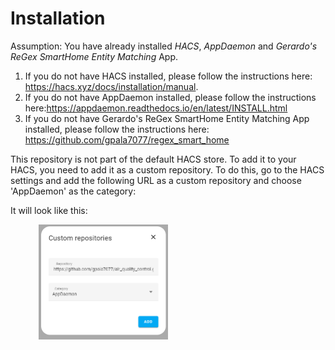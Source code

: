 # Installation
Assumption: You have already installed *HACS*, *AppDaemon* and *Gerardo's ReGex SmartHome Entity Matching* App.
1. If you do not have HACS installed, please follow the instructions here: https://hacs.xyz/docs/installation/manual.
2. If you do not have AppDaemon installed, please follow the instructions here:https://appdaemon.readthedocs.io/en/latest/INSTALL.html
3. If you do not have Gerardo's ReGex SmartHome Entity Matching App installed, please follow the instructions here: https://github.com/gpala7077/regex_smart_home


This repository is not part of the default HACS store. To add it to your HACS, you need to add it as a
custom repository. To do this, go to the HACS settings and add the following URL as a custom repository and choose
'AppDaemon' as the category:


It will look like this:
  <div style="display: flex; justify-content: space-around;">
  <div><img src="/apps/static/custom_repository.png" alt="Custom Repo" style="width: 50%; max-width: 500px;"/></div>
  </div>


